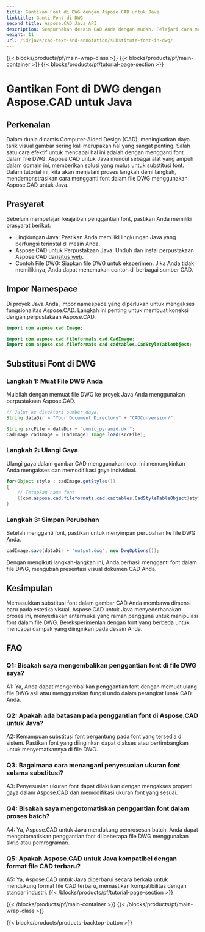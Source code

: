```yaml
---
title: Gantikan Font di DWG dengan Aspose.CAD untuk Java
linktitle: Ganti Font di DWG
second_title: Aspose.CAD Java API
description: Sempurnakan desain CAD Anda dengan mudah. Pelajari cara mengganti font di file DWG menggunakan Aspose.CAD untuk Java. Panduan langkah demi langkah untuk kesempurnaan visual.
weight: 11
url: /id/java/cad-text-and-annotation/substitute-font-in-dwg/
---
```


{{< blocks/products/pf/main-wrap-class >}}
{{< blocks/products/pf/main-container >}}
{{< blocks/products/pf/tutorial-page-section >}}

# Gantikan Font di DWG dengan Aspose.CAD untuk Java

## Perkenalan

Dalam dunia dinamis Computer-Aided Design (CAD), meningkatkan daya tarik visual gambar sering kali merupakan hal yang sangat penting. Salah satu cara efektif untuk mencapai hal ini adalah dengan mengganti font dalam file DWG. Aspose.CAD untuk Java muncul sebagai alat yang ampuh dalam domain ini, memberikan solusi yang mulus untuk substitusi font. Dalam tutorial ini, kita akan menjalani proses langkah demi langkah, mendemonstrasikan cara mengganti font dalam file DWG menggunakan Aspose.CAD untuk Java.

## Prasyarat

Sebelum mempelajari keajaiban penggantian font, pastikan Anda memiliki prasyarat berikut:

- Lingkungan Java: Pastikan Anda memiliki lingkungan Java yang berfungsi terinstal di mesin Anda.
-  Aspose.CAD untuk Perpustakaan Java: Unduh dan instal perpustakaan Aspose.CAD dari[situs web](https://releases.aspose.com/cad/java/).
- Contoh File DWG: Siapkan file DWG untuk eksperimen. Jika Anda tidak memilikinya, Anda dapat menemukan contoh di berbagai sumber CAD.

## Impor Namespace

Di proyek Java Anda, impor namespace yang diperlukan untuk mengakses fungsionalitas Aspose.CAD. Langkah ini penting untuk membuat koneksi dengan perpustakaan Aspose.CAD.

```java
import com.aspose.cad.Image;

import com.aspose.cad.fileformats.cad.CadImage;
import com.aspose.cad.fileformats.cad.cadtables.CadStyleTableObject;
```

## Substitusi Font di DWG

### Langkah 1: Muat File DWG Anda

Mulailah dengan memuat file DWG ke proyek Java Anda menggunakan perpustakaan Aspose.CAD.

```java
// Jalur ke direktori sumber daya.
String dataDir = "Your Document Directory" + "CADConversion/";

String srcFile = dataDir + "conic_pyramid.dxf";
CadImage cadImage = (CadImage) Image.load(srcFile);
```

### Langkah 2: Ulangi Gaya

Ulangi gaya dalam gambar CAD menggunakan loop. Ini memungkinkan Anda mengakses dan memodifikasi gaya individual.

```java
for(Object style : cadImage.getStyles())
{
    // Tetapkan nama font
    ((com.aspose.cad.fileformats.cad.cadtables.CadStyleTableObject)style).setPrimaryFontName("Arial");
}
```

### Langkah 3: Simpan Perubahan

Setelah mengganti font, pastikan untuk menyimpan perubahan ke file DWG Anda.

```java
cadImage.save(dataDir + "output.dwg", new DwgOptions());
```

Dengan mengikuti langkah-langkah ini, Anda berhasil mengganti font dalam file DWG, mengubah presentasi visual dokumen CAD Anda.

## Kesimpulan

Memasukkan substitusi font dalam gambar CAD Anda membawa dimensi baru pada estetika visual. Aspose.CAD untuk Java menyederhanakan proses ini, menyediakan antarmuka yang ramah pengguna untuk manipulasi font dalam file DWG. Bereksperimenlah dengan font yang berbeda untuk mencapai dampak yang diinginkan pada desain Anda.

## FAQ

### Q1: Bisakah saya mengembalikan penggantian font di file DWG saya?

A1: Ya, Anda dapat mengembalikan penggantian font dengan memuat ulang file DWG asli atau menggunakan fungsi undo dalam perangkat lunak CAD Anda.

### Q2: Apakah ada batasan pada penggantian font di Aspose.CAD untuk Java?

A2: Kemampuan substitusi font bergantung pada font yang tersedia di sistem. Pastikan font yang diinginkan dapat diakses atau pertimbangkan untuk menyematkannya di file DWG.

### Q3: Bagaimana cara menangani penyesuaian ukuran font selama substitusi?

A3: Penyesuaian ukuran font dapat dilakukan dengan mengakses properti gaya dalam Aspose.CAD dan memodifikasi ukuran font yang sesuai.

### Q4: Bisakah saya mengotomatiskan penggantian font dalam proses batch?

A4: Ya, Aspose.CAD untuk Java mendukung pemrosesan batch. Anda dapat mengotomatiskan penggantian font di beberapa file DWG menggunakan skrip atau pemrograman.

### Q5: Apakah Aspose.CAD untuk Java kompatibel dengan format file CAD terbaru?

A5: Ya, Aspose.CAD untuk Java diperbarui secara berkala untuk mendukung format file CAD terbaru, memastikan kompatibilitas dengan standar industri.
{{< /blocks/products/pf/tutorial-page-section >}}

{{< /blocks/products/pf/main-container >}}
{{< /blocks/products/pf/main-wrap-class >}}

{{< blocks/products/products-backtop-button >}}
